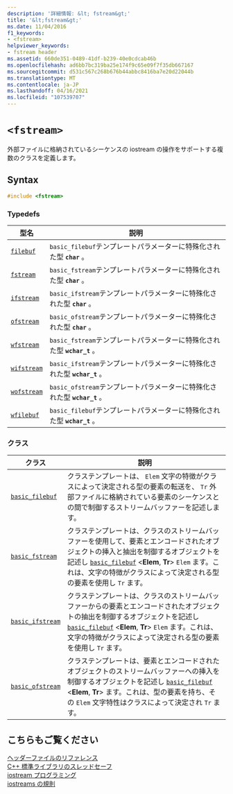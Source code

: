 ```yaml
---
description: '詳細情報: &lt; fstream&gt;'
title: '&lt;fstream&gt;'
ms.date: 11/04/2016
f1_keywords:
- <fstream>
helpviewer_keywords:
- fstream header
ms.assetid: 660de351-0489-41df-b239-40e0cdcab46b
ms.openlocfilehash: ad6bb7bc319ba25e174f9c65e09f7f35db667167
ms.sourcegitcommit: d531c567c268b676b44abbc8416ba7e20d22044b
ms.translationtype: MT
ms.contentlocale: ja-JP
ms.lasthandoff: 04/16/2021
ms.locfileid: "107539707"
---
```

# `<fstream>`

外部ファイルに格納されているシーケンスの iostream の操作をサポートする複数のクラスを定義します。

## <a name="syntax"></a>Syntax

```cpp
#include <fstream>
```

### <a name="typedefs"></a>Typedefs

|型名|説明|
|-|-|
|[`filebuf`](../standard-library/fstream-typedefs.md#filebuf)|`basic_filebuf`テンプレートパラメーターに特殊化された型 **`char`** 。|
|[`fstream`](../standard-library/fstream-typedefs.md#fstream)|`basic_fstream`テンプレートパラメーターに特殊化された型 **`char`** 。|
|[`ifstream`](../standard-library/fstream-typedefs.md#ifstream)|`basic_ifstream`テンプレートパラメーターに特殊化された型 **`char`** 。|
|[`ofstream`](../standard-library/fstream-typedefs.md#ofstream)|`basic_ofstream`テンプレートパラメーターに特殊化された型 **`char`** 。|
|[`wfstream`](../standard-library/fstream-typedefs.md#wfstream)|`basic_fstream`テンプレートパラメーターに特殊化された型 **`wchar_t`** 。|
|[`wifstream`](../standard-library/fstream-typedefs.md#wifstream)|`basic_ifstream`テンプレートパラメーターに特殊化された型 **`wchar_t`** 。|
|[`wofstream`](../standard-library/fstream-typedefs.md#wofstream)|`basic_ofstream`テンプレートパラメーターに特殊化された型 **`wchar_t`** 。|
|[`wfilebuf`](../standard-library/fstream-typedefs.md#wfilebuf)|`basic_filebuf`テンプレートパラメーターに特殊化された型 **`wchar_t`** 。|

### <a name="classes"></a>クラス

|クラス|説明|
|-|-|
|[`basic_filebuf`](../standard-library/basic-filebuf-class.md)|クラステンプレートは、 `Elem` 文字の特徴がクラスによって決定される型の要素の転送を、 `Tr` 外部ファイルに格納されている要素のシーケンスとの間で制御するストリームバッファーを記述します。|
|[`basic_fstream`](../standard-library/basic-fstream-class.md)|クラステンプレートは、クラスのストリームバッファーを使用して、要素とエンコードされたオブジェクトの挿入と抽出を制御するオブジェクトを記述し [`basic_filebuf`](../standard-library/basic-filebuf-class.md) \<**Elem**, **Tr**> `Elem` ます。これは、文字の特徴がクラスによって決定される型の要素を使用し `Tr` ます。|
|[`basic_ifstream`](../standard-library/basic-ifstream-class.md)|クラステンプレートは、クラスのストリームバッファーからの要素とエンコードされたオブジェクトの抽出を制御するオブジェクトを記述し [`basic_filebuf`](../standard-library/basic-filebuf-class.md) \<**Elem**, **Tr**> `Elem` ます。これは、文字の特徴がクラスによって決定される型の要素を使用し `Tr` ます。|
|[`basic_ofstream`](../standard-library/basic-ofstream-class.md)|クラステンプレートは、要素とエンコードされたオブジェクトのストリームバッファーへの挿入を制御するオブジェクトを記述し [`basic_filebuf`](../standard-library/basic-filebuf-class.md) \<**Elem**, **Tr**> ます。これは、型の要素を持ち、その `Elem` 文字特性はクラスによって決定され `Tr` ます。|

## <a name="see-also"></a>こちらもご覧ください

[ヘッダーファイルのリファレンス](../standard-library/cpp-standard-library-header-files.md)\
[C++ 標準ライブラリのスレッドセーフ](../standard-library/thread-safety-in-the-cpp-standard-library.md)\
[iostream プログラミング](../standard-library/iostream-programming.md)\
[iostreams の規則](../standard-library/iostreams-conventions.md)
